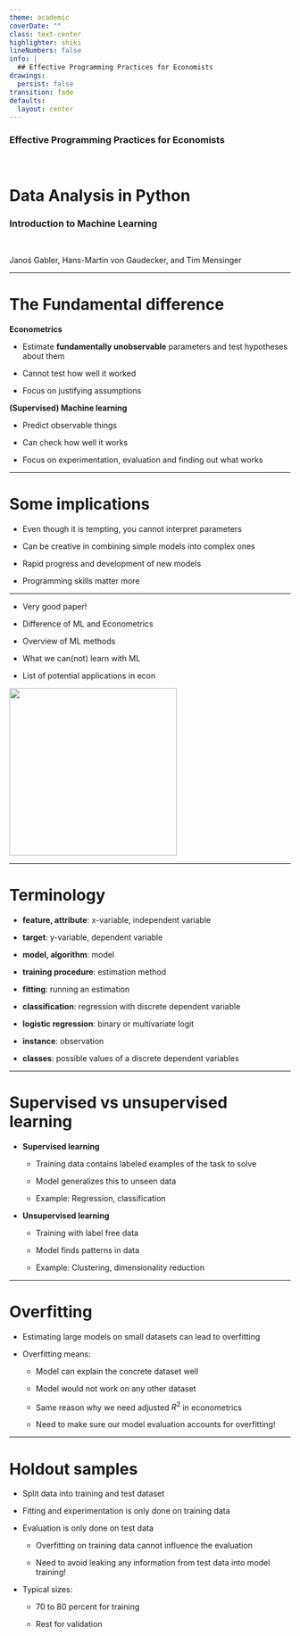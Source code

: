 ```yaml
---
theme: academic
coverDate: ""
class: text-center
highlighter: shiki
lineNumbers: false
info: |
  ## Effective Programming Practices for Economists
drawings:
  persist: false
transition: fade
defaults:
  layout: center
---
```


### Effective Programming Practices for Economists

<br/>

# Data Analysis in Python

### Introduction to Machine Learning

<br/>

Janoś Gabler, Hans-Martin von Gaudecker, and Tim Mensinger

---

# The Fundamental difference

<div class="grid grid-cols-2 gap-4">
<div>

**Econometrics**

- Estimate **fundamentally unobservable** parameters and test hypotheses about them

- Cannot test how well it worked

- Focus on justifying assumptions


</div>
<div>

**(Supervised) Machine learning**

- Predict observable things

- Can check how well it works

- Focus on experimentation, evaluation and finding out what works


</div>
</div>

---

# Some implications

- Even though it is tempting, you cannot interpret parameters

- Can be creative in combining simple models into complex ones

- Rapid progress and development of new models

- Programming skills matter more


---

<div class="grid grid-cols-2 gap-12">
<div>

- Very good paper!

- Difference of ML and Econometrics

- Overview of ML methods

- What we can(not) learn with ML

- List of potential applications in econ


</div>
<div>

<img src="/jep.png" class="rounded" width="300" />

</div>
</div>

---

# Terminology

- **feature, attribute**: x-variable, independent variable

- **target**: y-variable, dependent variable

- **model, algorithm**: model

- **training procedure**: estimation method

- **fitting**: running an estimation

- **classification**: regression with discrete dependent variable

- **logistic regression**: binary or multivariate logit

- **instance**: observation

- **classes**: possible values of a discrete dependent variables


---

# Supervised vs unsupervised learning

- **Supervised learning**

  - Training data contains labeled examples of the task to solve

  - Model generalizes this to unseen data

  - Example: Regression, classification

- **Unsupervised learning**

  - Training with label free data

  - Model finds patterns in data

  - Example: Clustering, dimensionality reduction


---

# Overfitting

- Estimating large models on small datasets can lead to overfitting

- Overfitting means:

  - Model can explain the concrete dataset well

  - Model would not work on any other dataset

  - Same reason why we need adjusted $R^2$ in econometrics

  - Need to make sure our model evaluation accounts for overfitting!

---

# Holdout samples

- Split data into training and test dataset

- Fitting and experimentation is only done on training data

- Evaluation is only done on test data

  - Overfitting on training data cannot influence the evaluation

  - Need to avoid leaking any information from test data into model training!

- Typical sizes:

  - 70 to 80 percent for training

  - Rest for validation
